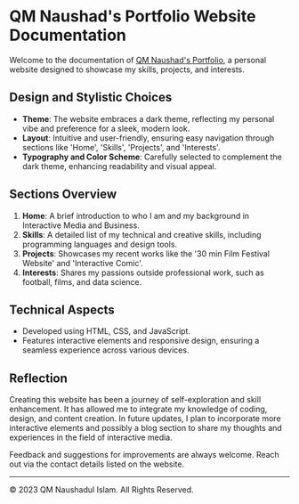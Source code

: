 # QM Naushad's Portfolio Website Documentation

Welcome to the documentation of [QM Naushad's Portfolio](https://qm-naushad.github.io/), a personal website designed to showcase my skills, projects, and interests.

## Design and Stylistic Choices

- **Theme**: The website embraces a dark theme, reflecting my personal vibe and preference for a sleek, modern look.
- **Layout**: Intuitive and user-friendly, ensuring easy navigation through sections like 'Home', 'Skills', 'Projects', and 'Interests'.
- **Typography and Color Scheme**: Carefully selected to complement the dark theme, enhancing readability and visual appeal.

## Sections Overview

1. **Home**: A brief introduction to who I am and my background in Interactive Media and Business.
2. **Skills**: A detailed list of my technical and creative skills, including programming languages and design tools.
3. **Projects**: Showcases my recent works like the '30 min Film Festival Website' and 'Interactive Comic'.
4. **Interests**: Shares my passions outside professional work, such as football, films, and data science.

## Technical Aspects

- Developed using HTML, CSS, and JavaScript.
- Features interactive elements and responsive design, ensuring a seamless experience across various devices.

## Reflection

Creating this website has been a journey of self-exploration and skill enhancement. It has allowed me to integrate my knowledge of coding, design, and content creation. In future updates, I plan to incorporate more interactive elements and possibly a blog section to share my thoughts and experiences in the field of interactive media.

Feedback and suggestions for improvements are always welcome. Reach out via the contact details listed on the website.

---

© 2023 QM Naushadul Islam. All Rights Reserved.
